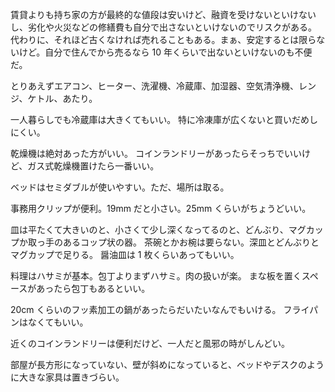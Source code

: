 賃貸よりも持ち家の方が最終的な値段は安いけど、融資を受けないといけないし、劣化や火災などの修繕費も自分で出さないといけないのでリスクがある。
代わりに、それほど古くなければ売れることもある。まぁ、安定するとは限らないけど。自分で住んでから売るなら 10 年くらいで出ないといけないのも不便だ。

とりあえずエアコン、ヒーター、洗濯機、冷蔵庫、加湿器、空気清浄機、レンジ、ケトル、あたり。

一人暮らしでも冷蔵庫は大きくてもいい。
特に冷凍庫が広くないと買いだめしにくい。

乾燥機は絶対あった方がいい。
コインランドリーがあったらそっちでいいけど、ガス式乾燥機置けたら一番いい。

ベッドはセミダブルが使いやすい。ただ、場所は取る。

事務用クリップが便利。19mm だと小さい。25mm くらいがちょうどいい。

皿は平たくて大きいのと、小さくて少し深くなってるのと、どんぶり、マグカップか取っ手のあるコップ状の器。
茶碗とかお椀は要らない。深皿とどんぶりとマグカップで足りる。
醤油皿は 1 枚くらいあってもいい。

料理はハサミが基本。包丁よりまずハサミ。肉の扱いが楽。
まな板を置くスペースがあったら包丁もあるといい。

20cm くらいのフッ素加工の鍋があったらだいたいなんでもいける。
フライパンはなくてもいい。

近くのコインランドリーは便利だけど、一人だと風邪の時がしんどい。

部屋が長方形になっていない、壁が斜めになっていると、ベッドやデスクのように大きな家具は置きづらい。
